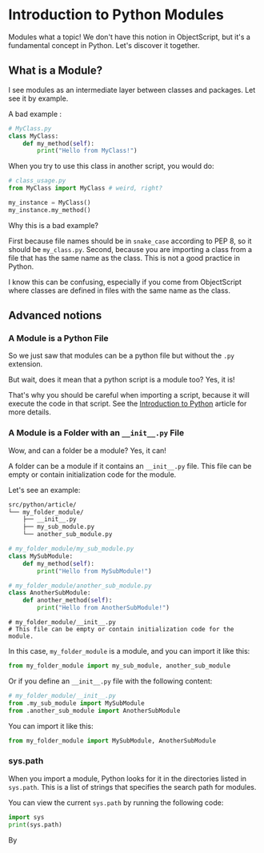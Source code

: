 # Introduction to Python Modules

Modules what a topic! We don't have this notion in ObjectScript, but it's a fundamental concept in Python. Let's discover it together.

## What is a Module?

I see modules as an intermediate layer between classes and packages. Let see it by example.

A bad example :

```python
# MyClass.py
class MyClass:
    def my_method(self):
        print("Hello from MyClass!")
```

When you try to use this class in another script, you would do:

```python
# class_usage.py
from MyClass import MyClass # weird, right?

my_instance = MyClass()
my_instance.my_method()
```

Why this is a bad example?

First because file names should be in `snake_case` according to PEP 8, so it should be `my_class.py`.
Second, because you are importing a class from a file that has the same name as the class. This is not a good practice in Python.

I know this can be confusing, especially if you come from ObjectScript where classes are defined in files with the same name as the class.

## Advanced notions

### A Module is a Python File

So we just saw that modules can be a python file but without the `.py` extension.

But wait, does it mean that a python script is a module too? Yes, it is!

That's why you should be careful when importing a script, because it will execute the code in that script. See the [Introduction to Python](Article0.md) article for more details.

### A Module is a Folder with an `__init__.py` File

Wow, and can a folder be a module? Yes, it can!

A folder can be a module if it contains an `__init__.py` file. This file can be empty or contain initialization code for the module.

Let's see an example:

```bash
src/python/article/
└── my_folder_module/
    ├── __init__.py
    ├── my_sub_module.py
    └── another_sub_module.py
```

```python
# my_folder_module/my_sub_module.py
class MySubModule:
    def my_method(self):
        print("Hello from MySubModule!")
```

```python
# my_folder_module/another_sub_module.py
class AnotherSubModule:
    def another_method(self):
        print("Hello from AnotherSubModule!")
```

```
# my_folder_module/__init__.py
# This file can be empty or contain initialization code for the module.
```

In this case, `my_folder_module` is a module, and you can import it like this:

```python
from my_folder_module import my_sub_module, another_sub_module
```

Or if you define an `__init__.py` file with the following content:

```python
# my_folder_module/__init__.py
from .my_sub_module import MySubModule
from .another_sub_module import AnotherSubModule
```

You can import it like this:

```python
from my_folder_module import MySubModule, AnotherSubModule
```

### sys.path

When you import a module, Python looks for it in the directories listed in `sys.path`. This is a list of strings that specifies the search path for modules.

You can view the current `sys.path` by running the following code:

```python
import sys
print(sys.path)
```

By 
